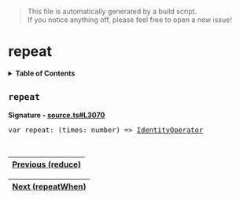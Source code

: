 > This file is automatically generated by a build script.<br>If you notice anything off, please feel free to open a new issue!

# repeat

<details><summary><b>Table of Contents</b></summary>

1. [<code>repeat</code>](#repeat)</details>

## <a name="repeat"></a><code>repeat</code>

<b>Signature - [source.ts#L3070](..\/..\/packages\/core\/src\/source.ts#L3070)</b>

<pre>var repeat: (times: number) =&gt; <a href="001-IdentityOperator.md#IdentityOperator">IdentityOperator</a></pre><br>

| [Previous \(reduce\)](056-reduce.md#readme) |
| --- |

<div align="right">

| [Next \(repeatWhen\)](058-repeatWhen.md#readme) |
| --- |
</div>
